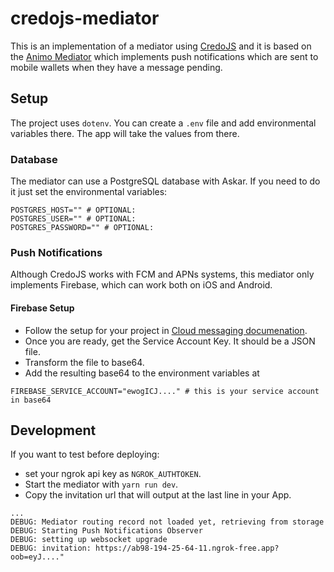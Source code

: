 # credojs-mediator

This is an implementation of a mediator using [CredoJS](https://credo.js.org) and it is based on the [Animo Mediator](https://github.com/animo/animo-mediator) which implements push notifications which are sent to mobile wallets when they have a message pending.



## Setup

The project uses `dotenv`. You can create a `.env` file and add environmental variables there. The app will take the values from there.

### Database

The mediator can use a PostgreSQL database with Askar. If you need to do it just set the environmental variables:

```
POSTGRES_HOST="" # OPTIONAL: 
POSTGRES_USER="" # OPTIONAL: 
POSTGRES_PASSWORD="" # OPTIONAL: 
```

### Push Notifications

Although CredoJS works with FCM and APNs systems, this mediator only implements Firebase, which can work both on iOS and Android.

#### Firebase Setup
- Follow the setup for your project in [Cloud messaging documenation](https://firebase.google.com/docs/cloud-messaging).
- Once you are ready, get the Service Account Key. It should be a JSON file.
- Transform the file to base64.
- Add the resulting base64 to the environment variables at

```
FIREBASE_SERVICE_ACCOUNT="ewogICJ...." # this is your service account in base64
```

## Development

If you want to test before deploying:
- set your ngrok api key as `NGROK_AUTHTOKEN`.
- Start the mediator with `yarn run dev`.
- Copy the invitation url that will output at the last line in your App.

```
...
DEBUG: Mediator routing record not loaded yet, retrieving from storage
DEBUG: Starting Push Notifications Observer
DEBUG: setting up websocket upgrade 
DEBUG: invitation: https://ab98-194-25-64-11.ngrok-free.app?oob=eyJ...."
```
